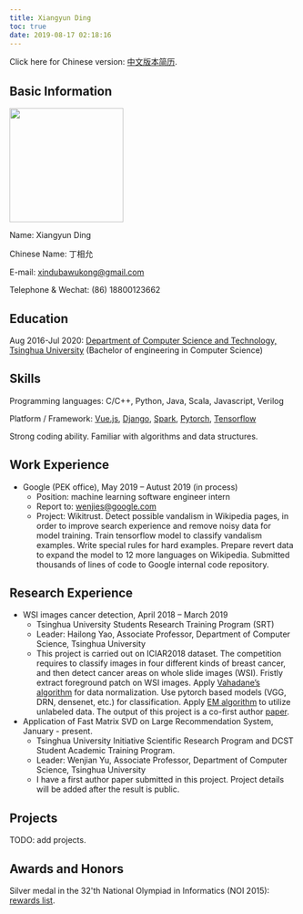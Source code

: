 ```yaml
---
title: Xiangyun Ding
toc: true
date: 2019-08-17 02:18:16
---
```


Click here for Chinese version: <a href="https://xindubawukong.github.io/resume-zh/">中文版本简历</a>.

## Basic Information

<img src="https://i.postimg.cc/PqfYBbsV/Wechat-IMG14.jpg" height=200>

Name: Xiangyun Ding

Chinese Name: 丁相允

E-mail: xindubawukong@gmail.com

Telephone & Wechat: (86) 18800123662

## Education

Aug 2016-Jul 2020: <a href="http://www.cs.tsinghua.edu.cn/">Department of Computer Science and Technology, Tsinghua University</a> (Bachelor of engineering in Computer Science)

## Skills

Programming languages: C/C++, Python, Java, Scala, Javascript, Verilog

Platform / Framework: <a href="https://vuejs.org/">Vue.js</a>, <a href="https://www.djangoproject.com/">Django</a>, <a href="https://spark.apache.org/">Spark</a>, <a href="https://pytorch.org/">Pytorch</a>, <a href="https://www.tensorflow.org/">Tensorflow</a>

Strong coding ability. Familiar with algorithms and data structures.

## Work Experience

- Google (PEK office), May 2019 – Autust 2019 (in process)
    - Position: machine learning software engineer intern
    - Report to: wenjies@google.com
    - Project: Wikitrust. Detect possible vandalism in Wikipedia pages, in order to improve search experience and remove noisy data for model training. Train tensorflow model to classify vandalism examples. Write special rules for hard examples. Prepare revert data to expand the model to 12 more languages on Wikipedia. Submitted thousands of lines of code to Google internal code repository.

## Research Experience

- WSI images cancer detection, April 2018 – March 2019
    - Tsinghua University Students Research Training Program (SRT)
    - Leader: Hailong Yao, Associate Professor, Department of Computer Science, Tsinghua University
    - This project is carried out on ICIAR2018 dataset. The competition requires to classify images in four different kinds of breast cancer, and then detect cancer areas on whole slide images (WSI). Fristly extract foreground patch on WSI images. Apply <a href="https://ieeexplore.ieee.org/abstract/document/7460968">Vahadane’s algorithm</a> for data normalization. Use pytorch based models (VGG, DRN, densenet, etc.) for classification. Apply <a href="https://en.wikipedia.org/wiki/Expectation%E2%80%93maximization_algorithm">EM algorithm</a> to utilize unlabeled data. The output of this project is a co-first author <a href="https://arxiv.org/abs/1907.01696">paper</a>.
- Application of Fast Matrix SVD on Large Recommendation System, January - present.
    - Tsinghua University Initiative Scientific Research Program and DCST Student Academic Training Program.
    - Leader: Wenjian Yu, Associate Professor, Department of Computer Science, Tsinghua University
    - I have a first author paper submitted in this project. Project details will be added after the result is public.

## Projects

TODO: add projects.

## Awards and Honors

Silver medal in the 32'th National Olympiad in Informatics (NOI 2015): <a href="http://www.noi.cn/RequireFile.do?fid=GDBMTjQT&attach=n">rewards list</a>.